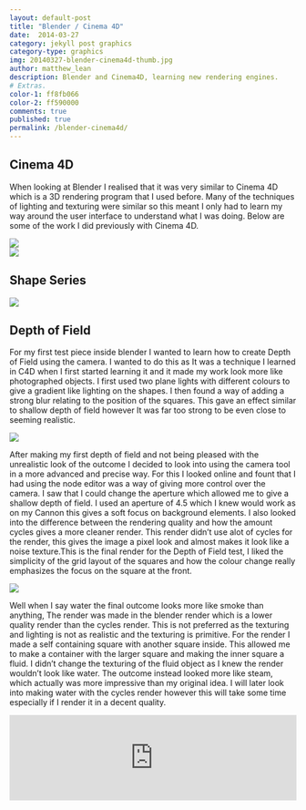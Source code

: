 ```yaml
---
layout: default-post
title: "Blender / Cinema 4D"
date:  2014-03-27
category: jekyll post graphics
category-type: graphics
img: 20140327-blender-cinema4d-thumb.jpg
author: matthew_lean
description: Blender and Cinema4D, learning new rendering engines.
# Extras.
color-1: ff8fb066
color-2: ff590000
comments: true
published: true
permalink: /blender-cinema4d/
---
```


## Cinema 4D

When looking at Blender I realised that it was very similar to Cinema 4D which is a 3D rendering program that I used before. Many of the techniques of lighting and texturing were similar so this meant I only had to learn my way around the user interface to understand what I was doing.
Below are some of the work I did previously with Cinema 4D.

<div href="#" data-featherlight="{{ site.url }}/assets/site-post/blender-green-1.jpg" class="img" alt="blender render green low poly shape 1"><img src="{{ site.url }}/assets/site-post/blender-green-1.jpg"></div>

<div href="#" data-featherlight="{{ site.url }}/assets/site-post/blender-pink-2.jpg" class="img" alt="blender render pink low poly shape 2"><img src="{{ site.url }}/assets/site-post/blender-pink-2.jpg"></div>

## Shape Series

<div href="#" data-featherlight="{{ site.url }}/assets/site-post/shape-series-c4d.jpg" class="img" alt="c4d cinema4d render shape low poly"><img src="{{ site.url }}/assets/site-post/shape-series-c4d.jpg"></div>

## Depth of Field

For my first test piece inside blender I wanted to learn how to create Depth of Field using the camera. I wanted to do this as It was a technique I learned in C4D when I first started learning it and it made my work look more like photographed objects. I first used two plane lights with different colours to give a gradient like lighting on the shapes. I then found a way of adding a strong blur relating to the position of the squares. This gave an effect similar to shallow depth of field however It was far too strong to be even close to seeming realistic.

<div href="#" data-featherlight="{{ site.url }}/assets/site-post/blender-render-1.jpg" class="img" alt="blender render 1 depth of field"><img src="{{ site.url }}/assets/site-post/blender-render-1.jpg"></div>

After making my first depth of field and not being pleased with the unrealistic look of the outcome I decided to look into using the camera tool in a more advanced and precise way. For this I looked online and fount that I had using the node editor was a way of giving more control over the camera. I saw that I could change the aperture which allowed me to give a shallow depth of field. I used an aperture of 4.5 which I knew would work as on my Cannon this gives a soft focus on background elements.
I also looked into the difference between the rendering quality and how the amount cycles gives a more cleaner render.
This render didn’t use alot of cycles for the render, this gives the image a pixel look and almost makes it look like a noise texture.This is the final render for the Depth of Field test, I liked the simplicity of the grid layout of the squares and how the colour change really emphasizes the focus on the square at the front.

<div href="#" data-featherlight="{{ site.url }}/assets/site-post/blender-render-2.jpg" class="img" alt="blender render 2 depth of field"><img src="{{ site.url }}/assets/site-post/blender-render-2.jpg"></div>

Well when I say water the final outcome looks more like smoke than anything, The render was made in the blender render which is a lower quality render than the cycles render. This is not preferred as the texturing and lighting is not as realistic and the texturing is primitive. For the render I made a self containing square with another square inside. This allowed me to make a container with the larger square and making the inner square a fluid. I didn’t change the texturing of the fluid object as I knew the render wouldn’t look like water. The outcome instead looked more like steam, which actually was more impressive than my original idea. I will later look into making water with the cycles render however this will take some time especially if I render it in a decent quality.

<iframe src="https://player.vimeo.com/video/90186392" width="100%" height="auto" frameborder="0" allowfullscreen="allowfullscreen"></iframe>
